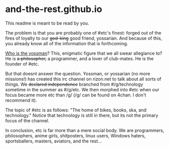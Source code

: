 # and-the-rest.github.io

This readme is meant to be read by you.

The problem is that you are probably one of #etc's finest: forged out of the
fires of loyalty to our ~~god-king~~ good friend, yossarian. And because of
this, you already know all of the information that is forthcoming.

[Who is the yossman](https://u.teknik.io/rZxH7X.jpg)?
This, enigmatic figure that we all swear allegiance to?
He is ~~a philosopher,~~ a programmer, and a lover of club-mates. He is the
founder of #etc.

But that doesnt answer the question. Yossman, or yossarian (no more missions!)
has created this irc channel on rizon.net to talk about all sorts of things.
We ~~declared independence~~ branched from #/g/technology sometime in the summer
as #/g/etc. We then morphed into #etc when our focus became more etc than /g/
(/g/ can be found on 4chan. I don't recommend it).

The topic of #etc is as follows:
"The home of bikes, books, ska, and technology."
Notice that technology is still in there, but its not the primary focus of the
channel.

In conclusion, etc is far more than a mere social body.
We are programmers, philosophers, anime girls, shitposters, linux users,
Windows haters, sportsballers, masters, aviators, and the rest...
